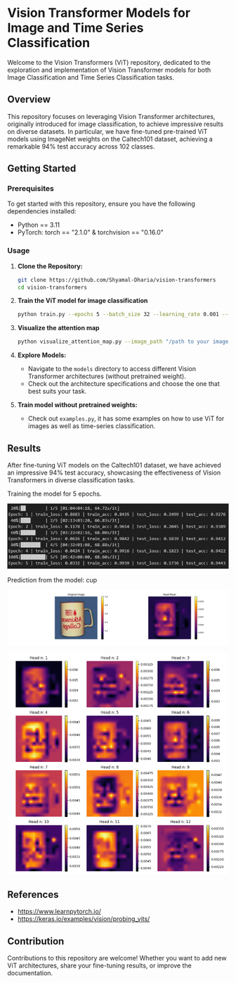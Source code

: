 # Vision Transformer Models for Image and Time Series Classification

Welcome to the Vision Transformers (ViT) repository, dedicated to the exploration and implementation of Vision Transformer models for both Image Classification and Time Series Classification tasks.

## Overview
This repository focuses on leveraging Vision Transformer architectures, originally introduced for image classification, to achieve impressive results on diverse datasets. In particular, we have fine-tuned pre-trained ViT models using ImageNet weights on the Caltech101 dataset, achieving a remarkable 94% test accuracy across 102 classes.

## Getting Started
### Prerequisites
To get started with this repository, ensure you have the following dependencies installed:
- Python == 3.11
- PyTorch: torch == "2.1.0" & torchvision == "0.16.0"

### Usage
1. **Clone the Repository:**
    ```bash
    git clone https://github.com/Shyamal-Dharia/vision-transformers
    cd vision-transformers
    ```

2. **Train the ViT model for image classification**
    ```bash
    python train.py --epochs 5 --batch_size 32 --learning_rate 0.001 --data_folder "/path to your data folder/"
    ```
2. **Visualize the attention map**
    ```bash
    python visualize_attention_map.py --image_path "/path to your image/" --img_size 224
    ```

3. **Explore Models:**
    - Navigate to the `models` directory to access different Vision Transformer architectures (without pretrained weight).
    - Check out the architecture specifications and choose the one that best suits your task.

4. **Train model without pretrained weights:**
    - Check out `examples.py`, it has some examples on how to use ViT for images as well as time-series classification.


## Results
After fine-tuning ViT models on the Caltech101 dataset, we have achieved an impressive 94% test accuracy, showcasing the effectiveness of Vision Transformers in diverse classification tasks.

Training the model for 5 epochs.

![Alt text](https://github.com/Shyamal-Dharia/vision-transformers/blob/main/results.jpg?raw=true "Original image Vs Mean head")

Prediction from the model: cup

![Alt text](https://github.com/Shyamal-Dharia/vision-transformers/blob/main/overview.png?raw=true "Original image Vs Mean head")

![Alt text](https://github.com/Shyamal-Dharia/vision-transformers/blob/main/individual_heads.png?raw=true "Individual attention heads")

## References
 - https://www.learnpytorch.io/
 - https://keras.io/examples/vision/probing_vits/


## Contribution
Contributions to this repository are welcome! Whether you want to add new ViT architectures, share your fine-tuning results, or improve the documentation.

